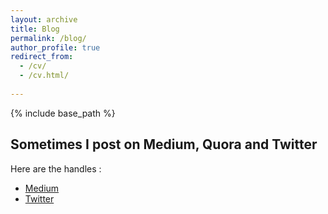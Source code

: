 ```yaml
---
layout: archive
title: Blog
permalink: /blog/
author_profile: true
redirect_from:
  - /cv/
  - /cv.html/
  
---
```


{% include base_path %}


## Sometimes I post on Medium, Quora and Twitter

Here are the handles : 
* [Medium](https://medium.com/@viriyalachaitanya)
* [Twitter](https://twitter.com/realchaitu)

